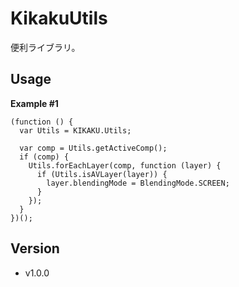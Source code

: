 # KikakuUtils

便利ライブラリ。

## Usage

**Example #1**

```
(function () {
  var Utils = KIKAKU.Utils;

  var comp = Utils.getActiveComp();
  if (comp) {
    Utils.forEachLayer(comp, function (layer) {
      if (Utils.isAVLayer(layer)) {
        layer.blendingMode = BlendingMode.SCREEN;
      }
    });
  }
})();
```

## Version

- v1.0.0